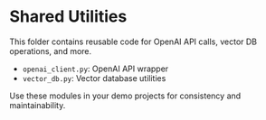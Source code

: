 # Shared Utilities

This folder contains reusable code for OpenAI API calls, vector DB operations, and more.

- `openai_client.py`: OpenAI API wrapper
- `vector_db.py`: Vector database utilities

Use these modules in your demo projects for consistency and maintainability.